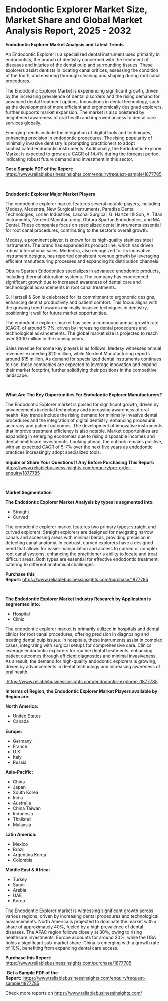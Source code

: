 <p><h1>Endodontic Explorer Market Size, Market Share and Global Market Analysis Report, 2025 - 2032</h1></p><p><strong>Endodontic Explorer Market Analysis and Latest Trends</strong></p>
<p><p>An Endodontic Explorer is a specialized dental instrument used primarily in endodontics, the branch of dentistry concerned with the treatment of diseases and injuries of the dental pulp and surrounding tissues. These explorers assist dentists in locating canal orifices, assessing the condition of the tooth, and ensuring thorough cleaning and shaping during root canal procedures. </p><p>The Endodontic Explorer Market is experiencing significant growth, driven by the increasing prevalence of dental disorders and the rising demand for advanced dental treatment options. Innovations in dental technology, such as the development of more efficient and ergonomically designed explorers, further supports market expansion. The market is also bolstered by heightened awareness of oral health and improved access to dental care services globally.</p><p>Emerging trends include the integration of digital tools and techniques, enhancing precision in endodontic procedures. The rising popularity of minimally invasive dentistry is prompting practitioners to adopt sophisticated endodontic instruments. Additionally, the Endodontic Explorer Market is expected to grow at a CAGR of 14.4% during the forecast period, indicating robust future demand and investment in this sector.</p></p>
<p><strong>Get a Sample PDF of the Report:&nbsp;</strong> <a href="https://www.reliablebusinessinsights.com/enquiry/request-sample/1877785?utm_campaign=2983&utm_medium=2&utm_source=Github&utm_content=ia&utm_term=04032025&utm_id=endodontic-explorer">https://www.reliablebusinessinsights.com/enquiry/request-sample/1877785</a></p>
<p>&nbsp;</p>
<p><strong>Endodontic Explorer Major Market Players</strong></p>
<p><p>The endodontic explorer market features several notable players, including Medesy, Medentra, New Surgical Instruments, Paradise Dental Technologies, Lorien Industries, Laschal Surgical, G. Hartzell & Son, A. Titan Instruments, Nordent Manufacturing, Obtura Spartan Endodontics, and MA Dental. These companies focus on specialized dental instruments essential for root canal procedures, contributing to the sector's overall growth.</p><p>Medesy, a prominent player, is known for its high-quality stainless steel instruments. The brand has expanded its product line, which has driven robust international sales. Medentra, also recognized for its innovative instrument designs, has reported consistent revenue growth by leveraging efficient manufacturing processes and expanding its distribution channels.</p><p>Obtura Spartan Endodontics specializes in advanced endodontic products, including thermal obturation systems. The company has experienced significant growth due to increased awareness of dental care and technological advancements in root canal treatments.</p><p>G. Hartzell & Son is celebrated for its commitment to ergonomic designs, enhancing dentist productivity and patient comfort. This focus aligns with the growing trend towards minimally invasive techniques in dentistry, positioning it well for future market opportunities.</p><p>The endodontic explorer market has seen a compound annual growth rate (CAGR) of around 5-7%, driven by increasing dental procedures and technological advancements. The global market size is projected to reach over $300 million in the coming years. </p><p>Sales revenue for some key players is as follows: Medesy witnesses annual revenues exceeding $20 million, while Nordent Manufacturing reports around $15 million. As demand for specialized dental instruments continues to rise, these companies are expected to leverage innovation and expand their market footprint, further solidifying their positions in the competitive landscape.</p></p>
<p>&nbsp;</p>
<p><strong>What Are The Key Opportunities For Endodontic Explorer Manufacturers?</strong></p>
<p><p>The Endodontic Explorer market is poised for significant growth, driven by advancements in dental technology and increasing awareness of oral health. Key trends include the rising demand for minimally invasive dental procedures and the integration of digital dentistry, enhancing procedural accuracy and patient outcomes. The development of innovative instruments that improve treatment efficiency is also notable. Market opportunities are expanding in emerging economies due to rising disposable incomes and dental healthcare investments. Looking ahead, the outlook remains positive, with an expected CAGR of 5-7% over the next five years as endodontic practices increasingly adopt specialized tools.</p></p>
<p><strong>Inquire or Share Your Questions If Any Before Purchasing This Report:</strong> <a href="https://www.reliablebusinessinsights.com/enquiry/pre-order-enquiry/1877785?utm_campaign=2983&utm_medium=2&utm_source=Github&utm_content=ia&utm_term=04032025&utm_id=endodontic-explorer">https://www.reliablebusinessinsights.com/enquiry/pre-order-enquiry/1877785</a></p>
<p>&nbsp;</p>
<p><strong>Market Segmentation</strong></p>
<p><strong>The Endodontic Explorer Market Analysis by types is segmented into:</strong></p>
<p><ul><li>Straight</li><li>Curved</li></ul></p>
<p><p>The endodontic explorer market features two primary types: straight and curved explorers. Straight explorers are designed for navigating narrow canals and accessing areas with minimal bends, providing precision in detecting canal anatomy. In contrast, curved explorers have a designed bend that allows for easier manipulation and access to curved or complex root canal systems, enhancing the practitioner's ability to locate and treat difficult areas. Both types are essential for effective endodontic treatment, catering to different anatomical challenges.</p></p>
<p><strong>Purchase this Report:&nbsp;</strong><a href="https://www.reliablebusinessinsights.com/purchase/1877785?utm_campaign=2983&utm_medium=2&utm_source=Github&utm_content=ia&utm_term=04032025&utm_id=endodontic-explorer">https://www.reliablebusinessinsights.com/purchase/1877785</a></p>
<p>&nbsp;</p>
<p><strong>The Endodontic Explorer Market Industry Research by Application is segmented into:</strong></p>
<p><ul><li>Hospital</li><li>Clinic</li></ul></p>
<p><p>The endodontic explorer market is primarily utilized in hospitals and dental clinics for root canal procedures, offering precision in diagnosing and treating dental pulp issues. In hospitals, these instruments assist in complex cases, integrating with surgical setups for comprehensive care. Clinics leverage endodontic explorers for routine dental treatments, enhancing patient outcomes through efficient diagnostics and minimal invasiveness. As a result, the demand for high-quality endodontic explorers is growing, driven by advancements in dental technology and increasing awareness of oral health.</p></p>
<p><a href="https://www.reliablebusinessinsights.com/endodontic-explorer-r1877785?utm_campaign=2983&utm_medium=2&utm_source=Github&utm_content=ia&utm_term=04032025&utm_id=endodontic-explorer">&nbsp;https://www.reliablebusinessinsights.com/endodontic-explorer-r1877785</a></p>
<p><strong>In terms of Region, the Endodontic Explorer Market Players available by Region are:</strong></p>
<p>
    <p> <strong> North America: </strong>
        <ul>
            <li>United States</li>
            <li>Canada</li>
        </ul>
        </p> 
    <p> <strong> Europe: </strong>
        <ul>
            <li>Germany</li>
            <li>France</li>
            <li>U.K.</li>
            <li>Italy</li>
            <li>Russia</li>
        </ul>
        </p> 
    <p> <strong> Asia-Pacific: </strong>
        <ul>
            <li>China</li>
            <li>Japan</li>
            <li>South Korea</li>
            <li>India</li>
            <li>Australia</li>
            <li>China Taiwan</li>
            <li>Indonesia</li>
            <li>Thailand</li>
            <li>Malaysia</li>
        </ul>
        </p> 
    <p> <strong> Latin America: </strong>
        <ul>
            <li>Mexico</li>
            <li>Brazil</li>
            <li>Argentina Korea</li>
            <li>Colombia</li>
        </ul>
        </p> 
    <p> <strong> Middle East & Africa: </strong>
        <ul>
            <li>Turkey</li>
            <li>Saudi</li>
            <li>Arabia</li>
            <li>UAE</li>
            <li>Korea</li>
        </ul>
    </p>
    </p>
<p><p>The Endodontic Explorer market is witnessing significant growth across various regions, driven by increasing dental procedures and technological advancements. North America is projected to dominate the market with a share of approximately 40%, fueled by a high prevalence of dental diseases. The APAC region follows closely at 30%, owing to rising healthcare investments. Europe accounts for around 20%, while the USA holds a significant sub-market share. China is emerging with a growth rate of 10%, benefiting from expanding dental care access.</p></p>
<p><strong>Purchase this Report: </strong><a href="https://www.reliablebusinessinsights.com/purchase/1877785?utm_campaign=2983&utm_medium=2&utm_source=Github&utm_content=ia&utm_term=04032025&utm_id=endodontic-explorer">https://www.reliablebusinessinsights.com/purchase/1877785</a></p>
<p>&nbsp;<strong>Get a Sample PDF of the Report:&nbsp;&nbsp;</strong><a href="https://www.reliablebusinessinsights.com/enquiry/request-sample/1877785?utm_campaign=2983&utm_medium=2&utm_source=Github&utm_content=ia&utm_term=04032025&utm_id=endodontic-explorer">https://www.reliablebusinessinsights.com/enquiry/request-sample/1877785</a></p>
<p><strong></strong></p>
<p>Check more reports on <a href="https://www.reliablebusinessinsights.com/?utm_campaign=2983&utm_medium=2&utm_source=Github&utm_content=ia&utm_term=04032025&utm_id=endodontic-explorer">https://www.reliablebusinessinsights.com/</a></p>